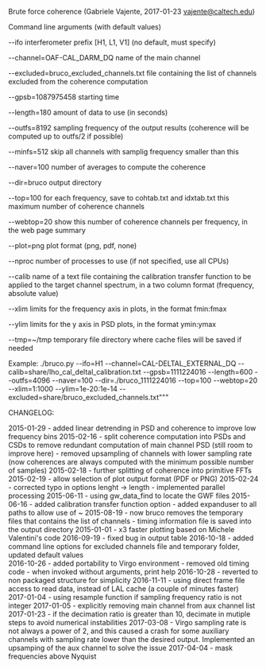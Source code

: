 Brute force coherence (Gabriele Vajente, 2017-01-23 vajente@caltech.edu)

Command line arguments (with default values)

--ifo                                     interferometer prefix [H1, L1, V1] 
                                          (no default, must specify)

--channel=OAF-CAL_DARM_DQ                 name of the main channel

--excluded=bruco_excluded_channels.txt    file containing the list of channels excluded 
                                          from the coherence computation

--gpsb=1087975458                         starting time

--length=180                              amount of data to use (in seconds)

--outfs=8192                              sampling frequency of the output results 
                                          (coherence will be computed up to outfs/2 
                                          if possible)

--minfs=512                               skip all channels with samplig frequency 
                                          smaller than this

--naver=100                               number of averages to compute the coherence

--dir=bruco                               output directory

--top=100                                 for each frequency, save to cohtab.txt and 
                                          idxtab.txt this maximum number of coherence 
                                          channels

--webtop=20                               show this number of coherence channels per 
                                          frequency, in the web page summary

--plot=png                                plot format (png, pdf, none)

--nproc                                   number of processes to use (if not specified,
                                          use all CPUs)

--calib                                   name of a text file containing the calibration 
                                          transfer function to be applied to the target 
                                          channel spectrum, in a two column format 
                                          (frequency, absolute value)

--xlim                                    limits for the frequency axis in plots, in the 
                                          format fmin:fmax

--ylim                                    limits for the y axis in PSD plots, in the 
                                          format ymin:ymax

--tmp=~/tmp                               temporary file directory where cache files 
                                          will be saved if needed

Example:
./bruco.py --ifo=H1 --channel=CAL-DELTAL_EXTERNAL_DQ 
           --calib=share/lho_cal_deltal_calibration.txt 
           --gpsb=1111224016 --length=600 --outfs=4096 --naver=100 
           --dir=./bruco_1111224016 --top=100 --webtop=20 --xlim=1:1000 
           --ylim=1e-20:1e-14 --excluded=share/bruco_excluded_channels.txt"""

CHANGELOG:

2015-01-29 - added linear detrending in PSD and coherence to improve low frequency bins
2015-02-16 - split coherence computation into PSDs and CSDs to remove redundant 
             computation of main channel PSD (still room to improve here)
           - removed upsampling of channels with lower sampling rate (now coherences are
             always computed with the minimum possible number of samples)
2015-02-18 - further splitting of coherence into primitive FFTs
2015-02-19 - allow selection of plot output format (PDF or PNG)
2015-02-24 - corrected typo in options lenght -> length
           - implemented parallel processing
2015-06-11 - using gw_data_find to locate the GWF files
2015-06-16 - added calibration transfer function option
           - added expanduser to all paths to allow use of ~
2015-08-19 - now bruco removes the temporary files that contains the list of channels
           - timing information file is saved into the output directory
2015-01-01 - x3 faster plotting based on Michele Valentini's code
2016-09-19 - fixed bug in output table
2016-10-18 - added command line options for excluded channels file and temporary folder, 
             updated default values   
2016-10-26 - added portability to Virgo environment
           - removed old timing code
           - when invoked without arguments, print help
2016-10-28 - reverted to non packaged structure for simplicity
2016-11-11 - using direct frame file access to read data, instead of LAL cache (a couple 
             of minutes faster)
2017-01-04 - using resample function if sampling frequency ratio is not integer
2017-01-05 - explicitly removing main channel from aux channel list
2017-01-23 - if the decimation ratio is greater than 10, decimate in mutiple steps to
	     avoid numerical instabilities
2017-03-08 - Virgo sampling rate is not always a power of 2, and this caused a crash
             for some auxiliary channels with sampling rate lower than the desired
             output. Implemented an upsamping of the aux channel to solve the issue
2017-04-04 - mask frequencies above Nyquist


